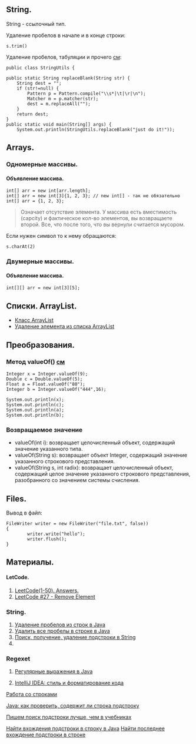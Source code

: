 ## String.

String - ссылочный тип.

Удаление пробелов в начале и в конце строки:

    s.trim()

Удаление пробелов, табуляции и прочего [см](https://russianblogs.com/article/2710607378/):

    public class StringUtils {
 
	public static String replaceBlank(String str) {
		String dest = "";
		if (str!=null) {
			Pattern p = Pattern.compile("\\s*|\t|\r|\n");
			Matcher m = p.matcher(str);
			dest = m.replaceAll("");
		}
		return dest;
	}
	public static void main(String[] args) {
		System.out.println(StringUtils.replaceBlank("just do it!"));

## Arrays.
### Одномерные массивы.
#### Объявление массива.

    int[] arr = new int[arr.length];
    int[] arr = new int[3]{1, 2, 3}; // new int[] - так не обязательно
    int[] arr = {1, 2, 3};
    
    
> Означает отсутствие элемента. У массива есть вместимость (capcity) и фактическое кол-во элементов, 
> вы возвращаете второй. Все, что после того, что вы вернули считается мусором.
    
Если нужен символ то к нему обращаются:
    
    s.charAt(2)


### Двумерные массивы.
#### Объявление массива.
    
    int[][] arr = new int[3][5];

## Списки. ArrayList.
* [Класс ArrayList](https://javarush.ru/groups/posts/klass-arraylist)
* [Удаление элемента из списка ArrayList](https://javarush.ru/groups/posts/1935-udalenie-ehlementa-iz-spiska-arraylist)


## Преобразования.
### Метод valueOf() [см](https://proglang.su/java/numbers-valueof)
    
    Integer x = Integer.valueOf(9);
    Double c = Double.valueOf(5);
    Float a = Float.valueOf("80");               
    Integer b = Integer.valueOf("444",16);

    System.out.println(x); 
    System.out.println(c);
    System.out.println(a);
    System.out.println(b);

### Возвращаемое значение
* valueOf(int i): возвращает целочисленный объект, содержащий значение указанного типа.
* valueOf(String s): возвращает объект Integer, содержащий значение указанного строкового представления.
* valueOf(String s, int radix): возвращает целочисленный объект, содержащий целое значение указанного строкового представления, разобранного со значением системы счисления.


## Files.

Вывод в файл: 

    FileWriter writer = new FileWriter("file.txt", false))
    {
            writer.write("hello");
            writer.flush();
    }



## Материалы.
#### LetCode.
1. [LeetCode(1-50). Answers.](https://russianblogs.com/article/6338350464/)
2. [LeetCode #27 - Remove Element](https://redquark.org/leetcode/0027-remove-element/)
   
### String.
1. [Удаление пробелов из строк в Java](https://overcoder.net/q/1962/%D1%83%D0%B4%D0%B0%D0%BB%D0%B5%D0%BD%D0%B8%D0%B5-%D0%BF%D1%80%D0%BE%D0%B1%D0%B5%D0%BB%D0%BE%D0%B2-%D0%B8%D0%B7-%D1%81%D1%82%D1%80%D0%BE%D0%BA-%D0%B2-java)
2. [Удалить все пробелы в строке в Java](https://russianblogs.com/article/2710607378/)
3. [Поиск, получение, удаление подстроки в String](https://javarush.ru/quests/lectures/questmultithreading.level02.lecture04)
4. 

### Regexet
1. [Регулярные выражения в Java](https://javarush.ru/groups/posts/regulyarnye-vyrazheniya-v-java)


1. [IntelliJ IDEA: стиль и форматирование кода](https://javarush.ru/groups/posts/2009-intellij-idea-stiljh-i-formatirovanie-koda)



[Работа со строками](https://metanit.com/java/tutorial/7.1.php)

[Java: как проверить, содержит ли строка подстроку](https://dev-gang.ru/article/java-kak-proverit-soderzhit-li-stroka-podstroku-0c4hoa1j3h/)

[Пишем поиск подстроки лучше, чем в учебниках](https://habr.com/ru/company/jugru/blog/491750/)

[Найти вхождения подстроки в строку в Java](https://www.techiedelight.com/ru/find-occurrences-of-substring-string-java/)
[Найти последнее вхождение подстроки в строке](https://proglang.su/java-examples/strings-last-occurance)
